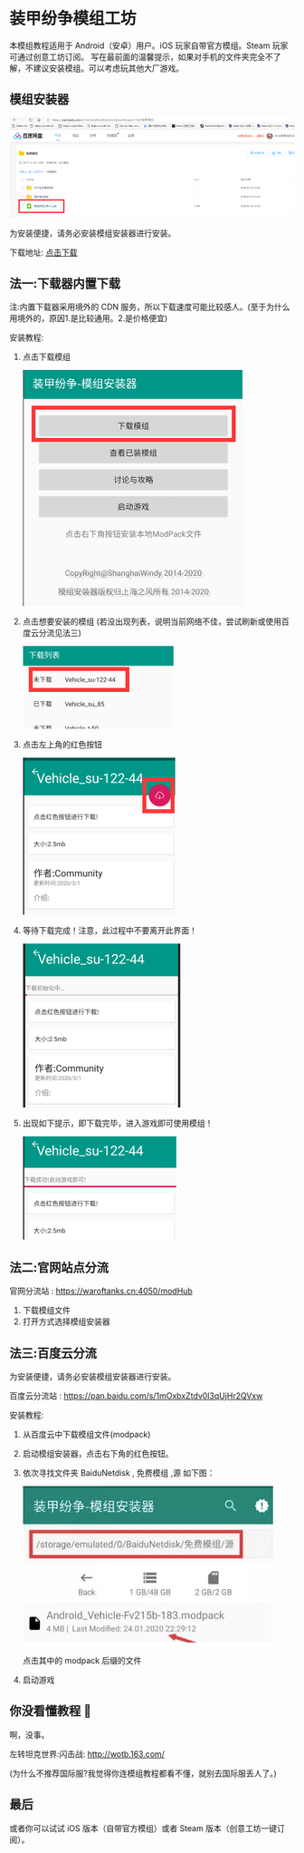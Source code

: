 # 装甲纷争模组工坊

本模组教程适用于 Android（安卓）用户。iOS 玩家自带官方模组。Steam 玩家可通过创意工坊订阅。
写在最前面的温馨提示，如果对手机的文件夹完全不了解，不建议安装模组。可以考虑玩其他大厂游戏。

## 模组安装器

![Installer](Assets/Installer.png)

为安装便捷，请务必安装模组安装器进行安装。

下载地址: [点击下载](https://hub.waroftanks.cn/docs/app-release.apk)

## 法一:下载器内置下载

注:内置下载器采用境外的 CDN 服务，所以下载速度可能比较感人。(至于为什么用境外的，原因1.是比较通用。2.是价格便宜)

安装教程:

1. 点击下载模组

   ![01](Assets/Download-01.png)

2. 点击想要安装的模组 (若没出现列表，说明当前网络不佳，尝试刷新或使用百度云分流见法三)

   ![02](Assets/Download-02.png)

3. 点击左上角的红色按钮

   ![03](Assets/Download-03.png)

4. 等待下载完成！注意，此过程中不要离开此界面！

   ![04](Assets/Download-04.png)

5. 出现如下提示，即下载完毕，进入游戏即可使用模组！

   ![05](Assets/Download-05.png)

## 法二:官网站点分流

官网分流站 : <https://waroftanks.cn:4050/modHub>

1. 下载模组文件
2. 打开方式选择模组安装器

## 法三:百度云分流

为安装便捷，请务必安装模组安装器进行安装。

百度云分流站 : <https://pan.baidu.com/s/1mOxbxZtdv0l3qUjHr2QVxw>

安装教程:

1. 从百度云中下载模组文件(modpack)
2. 启动模组安装器，点击右下角的红色按钮。
3. 依次寻找文件夹 BaiduNetdisk , 免费模组 ,源
   如下图：

   ![Baidudisk](Assets/Baidudisk.png)

   点击其中的 modpack 后缀的文件

4. 启动游戏

## 你没看懂教程 🐎

啊，没事。

左转坦克世界:闪击战: <http://wotb.163.com/>

(为什么不推荐国际服?我觉得你连模组教程都看不懂，就别去国际服丢人了。)

## 最后

或者你可以试试 iOS 版本（自带官方模组）或者 Steam 版本（创意工坊一键订阅）。
